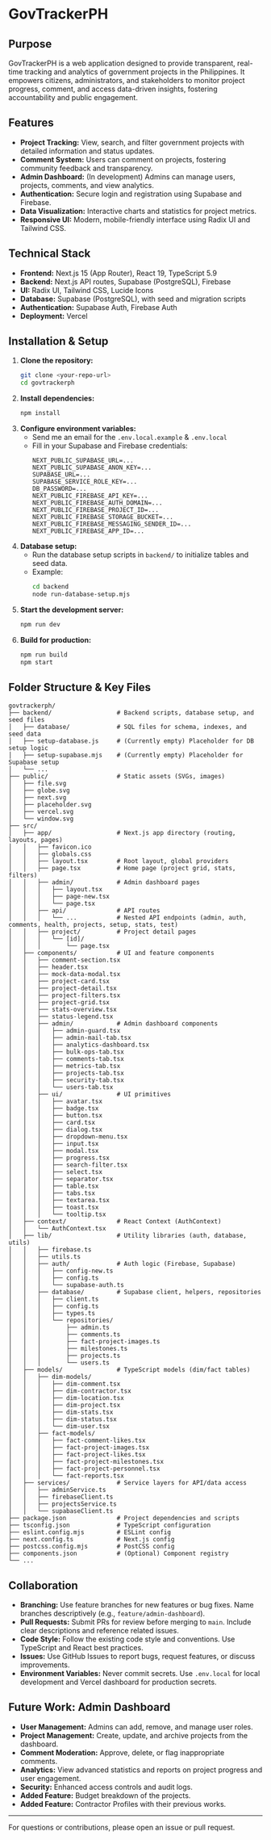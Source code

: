 # GovTrackerPH

## Purpose
GovTrackerPH is a web application designed to provide transparent, real-time tracking and analytics of government projects in the Philippines. It empowers citizens, administrators, and stakeholders to monitor project progress, comment, and access data-driven insights, fostering accountability and public engagement.

## Features
- **Project Tracking:** View, search, and filter government projects with detailed information and status updates.
- **Comment System:** Users can comment on projects, fostering community feedback and transparency.
- **Admin Dashboard:** (In development) Admins can manage users, projects, comments, and view analytics.
- **Authentication:** Secure login and registration using Supabase and Firebase.
- **Data Visualization:** Interactive charts and statistics for project metrics.
- **Responsive UI:** Modern, mobile-friendly interface using Radix UI and Tailwind CSS.

## Technical Stack
- **Frontend:** Next.js 15 (App Router), React 19, TypeScript 5.9
- **Backend:** Next.js API routes, Supabase (PostgreSQL), Firebase
- **UI:** Radix UI, Tailwind CSS, Lucide Icons
- **Database:** Supabase (PostgreSQL), with seed and migration scripts
- **Authentication:** Supabase Auth, Firebase Auth
- **Deployment:** Vercel

## Installation & Setup
1. **Clone the repository:**
   ```sh
   git clone <your-repo-url>
   cd govtrackerph
   ```
2. **Install dependencies:**
   ```sh
   npm install
   ```
3. **Configure environment variables:**
   - Send me an email for the `.env.local.example` & `.env.local`
   - Fill in your Supabase and Firebase credentials:
     ```env
     NEXT_PUBLIC_SUPABASE_URL=...
     NEXT_PUBLIC_SUPABASE_ANON_KEY=...
     SUPABASE_URL=...
     SUPABASE_SERVICE_ROLE_KEY=...
     DB_PASSWORD=...
     NEXT_PUBLIC_FIREBASE_API_KEY=...
     NEXT_PUBLIC_FIREBASE_AUTH_DOMAIN=...
     NEXT_PUBLIC_FIREBASE_PROJECT_ID=...
     NEXT_PUBLIC_FIREBASE_STORAGE_BUCKET=...
     NEXT_PUBLIC_FIREBASE_MESSAGING_SENDER_ID=...
     NEXT_PUBLIC_FIREBASE_APP_ID=...
     ```
4. **Database setup:**
   - Run the database setup scripts in `backend/` to initialize tables and seed data.
   - Example:
     ```sh
     cd backend
     node run-database-setup.mjs
     ```
5. **Start the development server:**
   ```sh
   npm run dev
   ```
6. **Build for production:**
   ```sh
   npm run build
   npm start
   ```

## Folder Structure & Key Files

```
govtrackerph/
├── backend/                  # Backend scripts, database setup, and seed files
│   ├── database/             # SQL files for schema, indexes, and seed data
│   ├── setup-database.js     # (Currently empty) Placeholder for DB setup logic
│   ├── setup-supabase.mjs    # (Currently empty) Placeholder for Supabase setup
│   └── ...
├── public/                   # Static assets (SVGs, images)
│   ├── file.svg
│   ├── globe.svg
│   ├── next.svg
│   ├── placeholder.svg
│   ├── vercel.svg
│   └── window.svg
├── src/
│   ├── app/                  # Next.js app directory (routing, layouts, pages)
│   │   ├── favicon.ico
│   │   ├── globals.css
│   │   ├── layout.tsx        # Root layout, global providers
│   │   ├── page.tsx          # Home page (project grid, stats, filters)
│   │   ├── admin/            # Admin dashboard pages
│   │   │   ├── layout.tsx
│   │   │   ├── page-new.tsx
│   │   │   └── page.tsx
│   │   ├── api/              # API routes
│   │   │   └── ...           # Nested API endpoints (admin, auth, comments, health, projects, setup, stats, test)
│   │   ├── project/          # Project detail pages
│   │   │   └── [id]/
│   │   │       └── page.tsx
│   ├── components/           # UI and feature components
│   │   ├── comment-section.tsx
│   │   ├── header.tsx
│   │   ├── mock-data-modal.tsx
│   │   ├── project-card.tsx
│   │   ├── project-detail.tsx
│   │   ├── project-filters.tsx
│   │   ├── project-grid.tsx
│   │   ├── stats-overview.tsx
│   │   ├── status-legend.tsx
│   │   ├── admin/            # Admin dashboard components
│   │   │   ├── admin-guard.tsx
│   │   │   ├── admin-mail-tab.tsx
│   │   │   ├── analytics-dashboard.tsx
│   │   │   ├── bulk-ops-tab.tsx
│   │   │   ├── comments-tab.tsx
│   │   │   ├── metrics-tab.tsx
│   │   │   ├── projects-tab.tsx
│   │   │   ├── security-tab.tsx
│   │   │   └── users-tab.tsx
│   │   ├── ui/               # UI primitives
│   │   │   ├── avatar.tsx
│   │   │   ├── badge.tsx
│   │   │   ├── button.tsx
│   │   │   ├── card.tsx
│   │   │   ├── dialog.tsx
│   │   │   ├── dropdown-menu.tsx
│   │   │   ├── input.tsx
│   │   │   ├── modal.tsx
│   │   │   ├── progress.tsx
│   │   │   ├── search-filter.tsx
│   │   │   ├── select.tsx
│   │   │   ├── separator.tsx
│   │   │   ├── table.tsx
│   │   │   ├── tabs.tsx
│   │   │   ├── textarea.tsx
│   │   │   ├── toast.tsx
│   │   │   └── tooltip.tsx
│   ├── context/              # React Context (AuthContext)
│   │   └── AuthContext.tsx
│   ├── lib/                  # Utility libraries (auth, database, utils)
│   │   ├── firebase.ts
│   │   ├── utils.ts
│   │   ├── auth/             # Auth logic (Firebase, Supabase)
│   │   │   ├── config-new.ts
│   │   │   ├── config.ts
│   │   │   └── supabase-auth.ts
│   │   ├── database/         # Supabase client, helpers, repositories
│   │   │   ├── client.ts
│   │   │   ├── config.ts
│   │   │   ├── types.ts
│   │   │   └── repositories/
│   │   │       ├── admin.ts
│   │   │       ├── comments.ts
│   │   │       ├── fact-project-images.ts
│   │   │       ├── milestones.ts
│   │   │       ├── projects.ts
│   │   │       └── users.ts
│   ├── models/               # TypeScript models (dim/fact tables)
│   │   ├── dim-models/
│   │   │   ├── dim-comment.tsx
│   │   │   ├── dim-contractor.tsx
│   │   │   ├── dim-location.tsx
│   │   │   ├── dim-project.tsx
│   │   │   ├── dim-stats.tsx
│   │   │   ├── dim-status.tsx
│   │   │   └── dim-user.tsx
│   │   ├── fact-models/
│   │   │   ├── fact-comment-likes.tsx
│   │   │   ├── fact-project-images.tsx
│   │   │   ├── fact-project-likes.tsx
│   │   │   ├── fact-project-milestones.tsx
│   │   │   ├── fact-project-personnel.tsx
│   │   │   └── fact-reports.tsx
│   ├── services/             # Service layers for API/data access
│   │   ├── adminService.ts
│   │   ├── firebaseClient.ts
│   │   ├── projectsService.ts
│   │   └── supabaseClient.ts
├── package.json              # Project dependencies and scripts
├── tsconfig.json             # TypeScript configuration
├── eslint.config.mjs         # ESLint config
├── next.config.ts            # Next.js config
├── postcss.config.mjs        # PostCSS config
├── components.json           # (Optional) Component registry
└── ...
```

## Collaboration
- **Branching:** Use feature branches for new features or bug fixes. Name branches descriptively (e.g., `feature/admin-dashboard`).
- **Pull Requests:** Submit PRs for review before merging to `main`. Include clear descriptions and reference related issues.
- **Code Style:** Follow the existing code style and conventions. Use TypeScript and React best practices.
- **Issues:** Use GitHub Issues to report bugs, request features, or discuss improvements.
- **Environment Variables:** Never commit secrets. Use `.env.local` for local development and Vercel dashboard for production secrets.

## Future Work: Admin Dashboard
- **User Management:** Admins can add, remove, and manage user roles.
- **Project Management:** Create, update, and archive projects from the dashboard.
- **Comment Moderation:** Approve, delete, or flag inappropriate comments.
- **Analytics:** View advanced statistics and reports on project progress and user engagement.
- **Security:** Enhanced access controls and audit logs.
- **Added Feature:** Budget breakdown of the projects.
- **Added Feature:** Contractor Profiles with their previous works.

---
For questions or contributions, please open an issue or pull request.